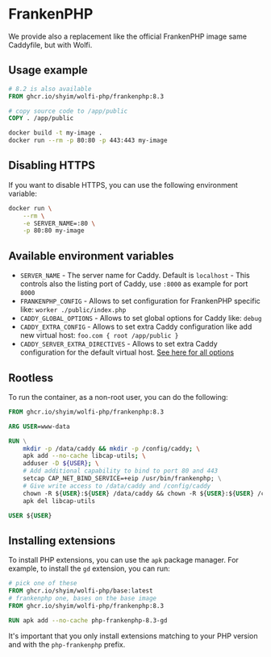 # FrankenPHP

We provide also a replacement like the official FrankenPHP image same Caddyfile, but with Wolfi.

## Usage example

```dockerfile
# 8.2 is also available
FROM ghcr.io/shyim/wolfi-php/frankenphp:8.3

# copy source code to /app/public
COPY . /app/public
```

```bash
docker build -t my-image .
docker run --rm -p 80:80 -p 443:443 my-image
```

## Disabling HTTPS

If you want to disable HTTPS, you can use the following environment variable:

```bash
docker run \
    --rm \
    -e SERVER_NAME=:80 \
    -p 80:80 my-image
```

## Available environment variables

- `SERVER_NAME` - The server name for Caddy. Default is `localhost` - This controls also the listing port of Caddy, use `:8000` as example for port `8000`
- `FRANKENPHP_CONFIG` - Allows to set configuration for FrankenPHP specific like: `worker ./public/index.php`
- `CADDY_GLOBAL_OPTIONS` - Allows to set global options for Caddy like: `debug`
- `CADDY_EXTRA_CONFIG` - Allows to set extra Caddy configuration like add new virtual host: `foo.com { root /app/public }`
- `CADDY_SERVER_EXTRA_DIRECTIVES` - Allows to set extra Caddy configuration for the default virtual host. [See here for all options](https://caddyserver.com/docs/caddyfile/directives)

## Rootless

To run the container, as a non-root user, you can do the following:

```dockerfile
FROM ghcr.io/shyim/wolfi-php/frankenphp:8.3

ARG USER=www-data

RUN \
    mkdir -p /data/caddy && mkdir -p /config/caddy; \
    apk add --no-cache libcap-utils; \
	adduser -D ${USER}; \
	# Add additional capability to bind to port 80 and 443
	setcap CAP_NET_BIND_SERVICE=+eip /usr/bin/frankenphp; \
	# Give write access to /data/caddy and /config/caddy
	chown -R ${USER}:${USER} /data/caddy && chown -R ${USER}:${USER} /config/caddy; \
    apk del libcap-utils

USER ${USER}
```

## Installing extensions

To install PHP extensions, you can use the `apk` package manager. For example, to install the `gd` extension, you can run:

```dockerfile
# pick one of these
FROM ghcr.io/shyim/wolfi-php/base:latest
# frankenphp one, bases on the base image
FROM ghcr.io/shyim/wolfi-php/frankenphp:8.3

RUN apk add --no-cache php-frankenphp-8.3-gd
```

It's important that you only install extensions matching to your PHP version and with the `php-frankenphp` prefix.
